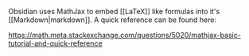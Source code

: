 Obsidian uses MathJax to embed [[LaTeX]] like formulas into it's [[Markdown|markdown]]. A quick reference can be found here:

https://math.meta.stackexchange.com/questions/5020/mathjax-basic-tutorial-and-quick-reference